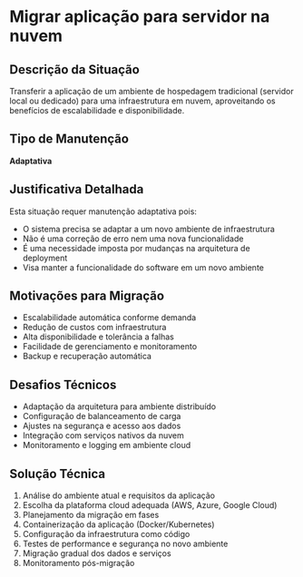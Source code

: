 # Migrar aplicação para servidor na nuvem

## Descrição da Situação
Transferir a aplicação de um ambiente de hospedagem tradicional (servidor local ou dedicado) para uma infraestrutura em nuvem, aproveitando os benefícios de escalabilidade e disponibilidade.

## Tipo de Manutenção
**Adaptativa**

## Justificativa Detalhada
Esta situação requer manutenção adaptativa pois:
- O sistema precisa se adaptar a um novo ambiente de infraestrutura
- Não é uma correção de erro nem uma nova funcionalidade
- É uma necessidade imposta por mudanças na arquitetura de deployment
- Visa manter a funcionalidade do software em um novo ambiente

## Motivações para Migração
- Escalabilidade automática conforme demanda
- Redução de custos com infraestrutura
- Alta disponibilidade e tolerância a falhas
- Facilidade de gerenciamento e monitoramento
- Backup e recuperação automática

## Desafios Técnicos
- Adaptação da arquitetura para ambiente distribuído
- Configuração de balanceamento de carga
- Ajustes na segurança e acesso aos dados
- Integração com serviços nativos da nuvem
- Monitoramento e logging em ambiente cloud

## Solução Técnica
1. Análise do ambiente atual e requisitos da aplicação
2. Escolha da plataforma cloud adequada (AWS, Azure, Google Cloud)
3. Planejamento da migração em fases
4. Containerização da aplicação (Docker/Kubernetes)
5. Configuração da infraestrutura como código
6. Testes de performance e segurança no novo ambiente
7. Migração gradual dos dados e serviços
8. Monitoramento pós-migração